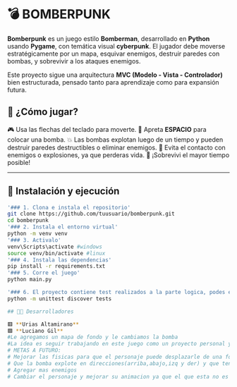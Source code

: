 # 💣 BOMBERPUNK

**Bomberpunk** es un juego estilo **Bomberman**, desarrollado en **Python** usando **Pygame**, con temática visual **cyberpunk**. El jugador debe moverse estratégicamente por un mapa, esquivar enemigos, destruir paredes con bombas, y sobrevivir a los ataques enemigos.

Este proyecto sigue una arquitectura **MVC (Modelo - Vista - Controlador)** bien estructurada, pensado tanto para aprendizaje como para expansión futura.

## 🧠 ¿Cómo jugar?

🎮 Usa las flechas del teclado para moverte.
🔴 Apreta **ESPACIO** para colocar una bomba.
💥 Las bombas explotan luego de un tiempo y pueden destruir paredes destructibles o eliminar enemigos.
👾 Evita el contacto con enemigos o explosiones, ya que perderas vida.
🧠 ¡Sobrevivi el mayor tiempo posible!

---

## 🚀 Instalación y ejecución

```bash
'### 1. Clona e instala el repositorio'
git clone https://github.com/tuusuario/bomberpunk.git
cd bomberpunk
'### 2. Instala el entorno virtual'
python -m venv venv
'### 3. Activalo'
venv\Scripts\activate #windows
source venv/bin/activate #linux
'### 4. Instala las dependencias'
pip install -r requirements.txt
'### 5. Corre el juego'
python main.py

'### 6. El proyecto contiene test realizados a la parte logica, podes ejecutarlos con el siguiente comando'
python -m unittest discover tests

## 👨‍💻 Desarrolladores

🟥 **Urias Altamirano**
🟩 **Luciano Gil**
#Le agregamos un mapa de fondo y le cambiamos la bomba
#La idea es seguir trabajando en este juego como un proyecto personal y ver hasta donde llega queremos presentarlo en septiembre, por lo tanto esta version va a seguir siendo actualizada hasta ese momento para mejorarlo lo mas que podamos
# METAS A FUTURO:
# Mejorar las fisicas para que el personaje puede desplazarle de una forma fluida sin chocarse tanto
# Que la bomba explote en direcciones(arriba,abajo,izq y der) y que tenga animacion.Agregar mas tipos de bombas  
# Agregar mas enemigos
# Cambiar el personaje y mejorar su animacion ya que el que esta no es uno oficial